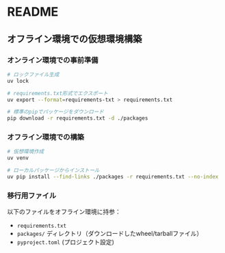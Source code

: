 # README

## オフライン環境での仮想環境構築

### オンライン環境での事前準備

```bash
# ロックファイル生成
uv lock

# requirements.txt形式でエクスポート
uv export --format=requirements-txt > requirements.txt

# 標準のpipでパッケージをダウンロード
pip download -r requirements.txt -d ./packages
```

### オフライン環境での構築

```bash
# 仮想環境作成
uv venv

# ローカルパッケージからインストール
uv pip install --find-links ./packages -r requirements.txt --no-index
```

### 移行用ファイル

以下のファイルをオフライン環境に持参：

- `requirements.txt`
- `packages/` ディレクトリ（ダウンロードしたwheel/tarballファイル）
- `pyproject.toml` (プロジェクト設定)